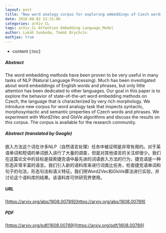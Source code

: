 ```yaml
---
layout: post
title: "New word analogy corpus for exploring embeddings of Czech words"
date: 2016-08-02 12:31:06
categories: arXiv_CL
tags: arXiv_CL Attention Embedding Language_Model
author: Lukáš Svoboda, Tomáš Brychcín
mathjax: true
---
```


* content
{:toc}

##### Abstract
The word embedding methods have been proven to be very useful in many tasks of NLP (Natural Language Processing). Much has been investigated about word embeddings of English words and phrases, but only little attention has been dedicated to other languages. Our goal in this paper is to explore the behavior of state-of-the-art word embedding methods on Czech, the language that is characterized by very rich morphology. We introduce new corpus for word analogy task that inspects syntactic, morphosyntactic and semantic properties of Czech words and phrases. We experiment with Word2Vec and GloVe algorithms and discuss the results on this corpus. The corpus is available for the research community.

##### Abstract (translated by Google)
嵌入方法这个词在许多NLP（自然语言处理）任务中被证明是非常有用的。对于英语单词和短语的单词嵌入进行了大量的调查，但是对其他语言的关注却很少。我们在这篇论文中的目标是探索捷克语中最先进的词语嵌入方法的行为，捷克语是一种形态非常丰富的语言。我们引入新的语料库来进行词类比任务，检查捷克语单词和句子的句法，形态句法和语义特征。我们用Word2Vec和GloVe算法进行实验，并讨论这个语料库的结果。该语料库可供研究界使用。

##### URL
[https://arxiv.org/abs/1608.00789](https://arxiv.org/abs/1608.00789)

##### PDF
[https://arxiv.org/pdf/1608.00789](https://arxiv.org/pdf/1608.00789)

